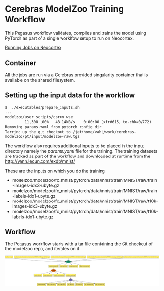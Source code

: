 # Cerebras ModelZoo Training Workflow

This Pegasus workflow validates, compiles and trains the model
using PyTorch as part of a single worklfow setup to run on Neocortex.


[Running Jobs on Neocortex](https://portal.neocortex.psc.edu/docs/running-jobs.html) 


## Container
All the jobs are run via a Cerebras provided singularity container that is 
available on the shared filesystem.

## Setting up the input data for the workflow 

```
$  ./executables/prepare_inputs.sh 
...
modelzoo/user_scripts/csrun_wse
         11,308 100%   43.14kB/s    0:00:00 (xfr#615, to-chk=0/772)
Removing params.yaml from pytorch config dir
Tarring up the git checkout to /jet/home/vahi/work/cerebras-modelzoo/pt/input/modelzoo-raw.tgz
```

The workflow also requires additional inputs to be placed in the input directory namely
the *params.yaml* file for the training. The training datasets are tracked as part of the workflow
and downloaded at runtime from the http://yann.lecun.com/exdb/mnist/ 

These are the inputs on which you do the training 

* modelzoo/modelzoo/fc_mnist/pytorch/data/mnist/train/MNIST/raw/train-images-idx3-ubyte.gz
* modelzoo/modelzoo/fc_mnist/pytorch/data/mnist/train/MNIST/raw/train-labels-idx1-ubyte.gz
* modelzoo/modelzoo/fc_mnist/pytorch/data/mnist/train/MNIST/raw/t10k-images-idx3-ubyte.gz
* modelzoo/modelzoo/fc_mnist/pytorch/data/mnist/train/MNIST/raw/t10k-labels-idx1-ubyte.gz



## Workflow

The Pegasus workflow starts with a tar file containing the Git checkout of 
the modelzoo repo, and iterates on it

![Pegasus Cerebras ModelZoo PyTorch Training Example Workflow ](./images/workflow.png)
